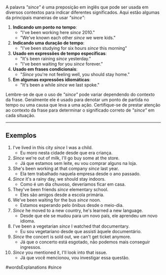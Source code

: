 A palavra *"since"* é uma preposição em inglês que pode ser usada em diversos contextos para indicar diferentes significados. Aqui estão algumas da principais maneiras de usar *"since"*:

1. **Indicando um ponto no tempo**: 
	- "I've been working here *since* 2010." 
	- "We've known each other *since* we were kids."
2. **Indicando uma duração de tempo**:
	- "I've been studying for six hours *since* this morning"
3. **Usado em expressões de tempo específicas**:
	- "It's been raining *since* yesterday."
	- "I've been waiting for you *since* forever."
4. **Usado em frases condicionais**:
	- "*Since* you're not feeling well, you should stay home."
5. **Em algumas expressões idiomáticas**:
	- "It's been a while *since* we last spoke." 

Lembre-se de que o uso de *"since"* pode variar dependendo do contexto da frase. Geralmente ele é usado para denotar um ponto de partida no tempo ou uma causa que leva a uma ação. Certifique-se de prestar atenção ao contexto da frase para determinar o significado correto de *"since"* em cada situação.

---
## Exemplos

1. I've lived in this city *since* I was a child.
	- Eu moro nesta cidade desde que era criança.
2. *Since* we're out of milk, I'll go buy some at the store.
	- Já que estamos sem leite, eu vou comprar alguns na loja.
3. She's been working at that company *since* last year.
	- Ela tem trabalhado naquela empresa desde o ano passado.
4. *Since* it's a rainy day, we should stay indoors.
	- Como é um dia chuvoso, deveríamos ficar em casa.
5. They've been friends *since* elementary school.
	- Eles são amigos desde a escola primária.
6. We've been waiting for the bus *since* noon.
	- Estamos esperando pelo ônibus desde o meio-dia.
7. *Since* he moved to a new country, he's learned a new language.
	- Desde que ele se mudou para um novo país, ele aprendeu um novo idioma.
8. I've been a vegetarian *since* I watched that documentary.
	- Eu sou vegetariano desde que assisti àquele documentário.
9. *Since* the concert is sold out, we can't get ticket anymore.
	- Já que o concerto está esgotado, não podemos mais conseguir ingressos.
10. *Since* you mentioned it, I'll look into that issue.
	- Já que você mencionou, vou investigar essa questão.

#wordsExplanations 
#since